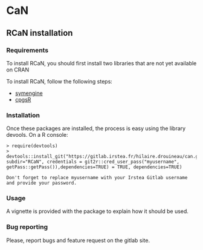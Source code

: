 # CaN

## RCaN installation
### Requirements
To install RCaN, you should first install two libraries that are not yet available on CRAN

To install RCaN, follow the following steps:
* [symengine](https://github.com/symengine/symengine.R)
* [cpgsR](https://github.com/Irstea/cpgsR)

### Installation
Once these packages are installed, the process is easy using the library devools. On a R console:

    > require(devtools)
    > devtools::install_git("https://gitlab.irstea.fr/hilaire.drouineau/can.git", subdir="RCaN", credentials = git2r::cred_user_pass("myusername", getPass::getPass()),dependencies=TRUE) = TRUE, dependencies=TRUE)
    
    Don't forget to replace myusername with your Irstea Gitlab username and provide your password.
    
### Usage
A vignette is provided with the package to explain how it should be used.

### Bug reporting
Please, report bugs and feature request on the gitlab site.


